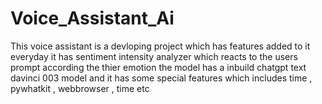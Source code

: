 # Voice_Assistant_Ai
This voice assistant is a devloping project which has features added to it everyday it has sentiment intensity analyzer which reacts to the users prompt according the thier emotion the model has a inbuild chatgpt text davinci 003
model and it has some special features which includes time , pywhatkit , webbrowser , time etc 
